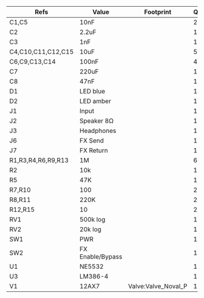 | Refs               | Value            | Footprint           | Qty | DNP |
| ------------------ | ---------------- | ------------------- | --- | --- |
| C1,C5              | 10nF             |                     |   2 |     |
| C2                 | 2.2uF            |                     |   1 |     |
| C3                 | 1nF              |                     |   1 |     |
| C4,C10,C11,C12,C15 | 10uF             |                     |   5 |     |
| C6,C9,C13,C14      | 100nF            |                     |   4 |     |
| C7                 | 220uF            |                     |   1 |     |
| C8                 | 47nF             |                     |   1 |     |
| D1                 | LED blue         |                     |   1 |     |
| D2                 | LED amber        |                     |   1 |     |
| J1                 | Input            |                     |   1 |     |
| J2                 | Speaker 8Ω       |                     |   1 |     |
| J3                 | Headphones       |                     |   1 |     |
| J6                 | FX Send          |                     |   1 |     |
| J7                 | FX Return        |                     |   1 |     |
| R1,R3,R4,R6,R9,R13 | 1M               |                     |   6 |     |
| R2                 | 10k              |                     |   1 |     |
| R5                 | 47K              |                     |   1 |     |
| R7,R10             | 100              |                     |   2 |     |
| R8,R11             | 220K             |                     |   2 |     |
| R12,R15            | 10               |                     |   2 |     |
| RV1                | 500k log         |                     |   1 |     |
| RV2                | 20k log          |                     |   1 |     |
| SW1                | PWR              |                     |   1 |     |
| SW2                | FX Enable/Bypass |                     |   1 |     |
| U1                 | NE5532           |                     |   1 |     |
| U3                 | LM386-4          |                     |   1 |     |
| V1                 | 12AX7            | Valve:Valve_Noval_P |   1 |     |
